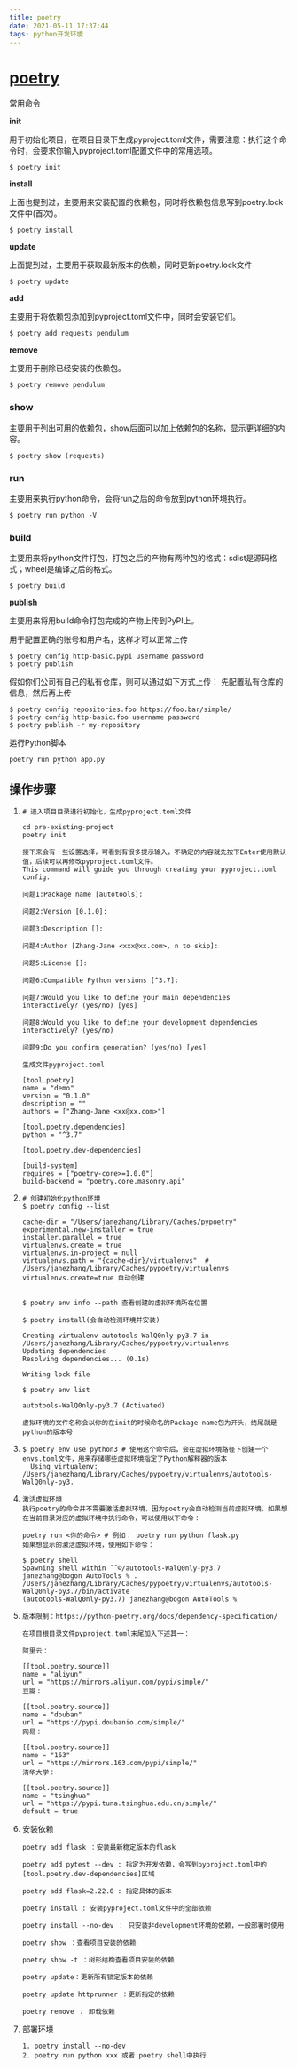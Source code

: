 ```yaml
---
title: poetry
date: 2021-05-11 17:37:44
tags: python开发环境
---
```


# [poetry](https://python-poetry.org/)

常用命令

**init**

用于初始化项目，在项目目录下生成pyproject.toml文件，需要注意：执行这个命令时，会要求你输入pyproject.toml配置文件中的常用选项。

```
$ poetry init
```

**install**

上面也提到过，主要用来安装配置的依赖包，同时将依赖包信息写到poetry.lock文件中(首次)。

```
$ poetry install
```

**update**

上面提到过，主要用于获取最新版本的依赖，同时更新poetry.lock文件

```
$ poetry update
```

**add**

主要用于将依赖包添加到pyproject.toml文件中，同时会安装它们。

```
$ poetry add requests pendulum
```

**remove**

主要用于删除已经安装的依赖包。

```
$ poetry remove pendulum
```

### show

主要用于列出可用的依赖包，show后面可以加上依赖包的名称，显示更详细的内容。

```
$ poetry show (requests)
```

### run

主要用来执行python命令，会将run之后的命令放到python环境执行。

```
$ poetry run python -V
```

### build

主要用来将python文件打包，打包之后的产物有两种包的格式：sdist是源码格式；wheel是编译之后的格式。

```
$ poetry build
```

**publish**

主要用来将用build命令打包完成的产物上传到PyPI上。

用于配置正确的账号和用户名，这样才可以正常上传

```
$ poetry config http-basic.pypi username password
$ poetry publish
```

假如你们公司有自己的私有仓库，则可以通过如下方式上传：
先配置私有仓库的信息，然后再上传

```
$ poetry config repositories.foo https://foo.bar/simple/
$ poetry config http-basic.foo username password
$ poetry publish -r my-repository
```

运行Python脚本

```
poetry run python app.py
```

## 操作步骤

1. ```shell
   # 进入项目目录进行初始化，生成pyproject.toml文件
   
   cd pre-existing-project
   poetry init
   
   接下来会有一些设置选择，可看到有很多提示输入，不确定的内容就先按下Enter使用默认值，后续可以再修改pyproject.toml文件。
   This command will guide you through creating your pyproject.toml config.
   
   问题1:Package name [autotools]: 
   
   问题2:Version [0.1.0]:
   
   问题3:Description []: 
   
   问题4:Author [Zhang-Jane <xxx@xx.com>, n to skip]:
   
   问题5:License []: 
   
   问题6:Compatible Python versions [^3.7]:
   
   问题7:Would you like to define your main dependencies interactively? (yes/no) [yes] 
   
   问题8:Would you like to define your development dependencies interactively? (yes/no)
   
   问题9:Do you confirm generation? (yes/no) [yes]
   
   生成文件pyproject.toml
   
   [tool.poetry]
   name = "demo"
   version = "0.1.0"
   description = ""
   authors = ["Zhang-Jane <xx@xx.com>"]
   
   [tool.poetry.dependencies]
   python = "^3.7"
   
   [tool.poetry.dev-dependencies]
   
   [build-system]
   requires = ["poetry-core>=1.0.0"]
   build-backend = "poetry.core.masonry.api"
   
   ```

2. ```shell
   # 创建初始化python环境
   $ poetry config --list
   
   cache-dir = "/Users/janezhang/Library/Caches/pypoetry"
   experimental.new-installer = true
   installer.parallel = true
   virtualenvs.create = true
   virtualenvs.in-project = null
   virtualenvs.path = "{cache-dir}/virtualenvs"  # /Users/janezhang/Library/Caches/pypoetry/virtualenvs
   virtualenvs.create=true 自动创建
    
    
   $ poetry env info --path 查看创建的虚拟环境所在位置
   
   $ poetry install(会自动检测环境并安装)
   
   Creating virtualenv autotools-WalQ0nly-py3.7 in /Users/janezhang/Library/Caches/pypoetry/virtualenvs
   Updating dependencies
   Resolving dependencies... (0.1s)
   
   Writing lock file
   
   $ poetry env list
   
   autotools-WalQ0nly-py3.7 (Activated)
   
   虚拟环境的文件名称会以你的在init的时候命名的Package name包为开头，结尾就是python的版本号
   
   ```
   
3.  ```shell
    $ poetry env use python3 # 使用这个命令后，会在虚拟环境路径下创建一个envs.toml文件，用来存储哪些虚拟环境指定了Python解释器的版本
      Using virtualenv: /Users/janezhang/Library/Caches/pypoetry/virtualenvs/autotools-WalQ0nly-py3.

4. ```shell
   激活虚拟环境
   执行poetry的命令并不需要激活虚拟环境，因为poetry会自动检测当前虚拟环境，如果想在当前目录对应的虚拟环境中执行命令，可以使用以下命令：
   
   poetry run <你的命令> # 例如： poetry run python flask.py
   如果想显示的激活虚拟环境，使用如下命令：
   
   $ poetry shell
   Spawning shell within ˝˝©/autotools-WalQ0nly-py3.7
   janezhang@bogon AutoTools % . /Users/janezhang/Library/Caches/pypoetry/virtualenvs/autotools-WalQ0nly-py3.7/bin/activate
   (autotools-WalQ0nly-py3.7) janezhang@bogon AutoTools % 
   ```
   
5. ```shell
   版本限制：https://python-poetry.org/docs/dependency-specification/
   
   在项目根目录文件pyproject.toml末尾加入下述其一：
   
   阿里云：
   
   [[tool.poetry.source]]
   name = "aliyun"
   url = "https://mirrors.aliyun.com/pypi/simple/"
   豆瓣：
   
   [[tool.poetry.source]]
   name = "douban"
   url = "https://pypi.doubanio.com/simple/"
   网易：
   
   [[tool.poetry.source]]
   name = "163"
   url = "https://mirrors.163.com/pypi/simple/"
   清华大学：
   
   [[tool.poetry.source]]
   name = "tsinghua"
   url = "https://pypi.tuna.tsinghua.edu.cn/simple/"
   default = true
   
   ```
6. 安装依赖
   ```
   poetry add flask ：安装最新稳定版本的flask
   
   poetry add pytest --dev : 指定为开发依赖，会写到pyproject.toml中的[tool.poetry.dev-dependencies]区域
   
   poetry add flask=2.22.0 : 指定具体的版本
   
   poetry install : 安装pyproject.toml文件中的全部依赖
   
   poetry install --no-dev ： 只安装非development环境的依赖，一般部署时使用
   
   poetry show ：查看项目安装的依赖
   
   poetry show -t ：树形结构查看项目安装的依赖
   
   poetry update：更新所有锁定版本的依赖
   
   poetry update httprunner ：更新指定的依赖
   
   poetry remove ： 卸载依赖
   ```
   
7. 部署环境

   ```
   1. poetry install --no-dev
   2. poetry run python xxx 或者 poetry shell中执行
   ```

   